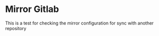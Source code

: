 # Mirror Gitlab

This is a test for checking the mirror configuration for sync with another repository
